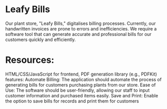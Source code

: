 # Leafy Bills
Our plant store, "Leafy Bills," digitalises billing processes. Currently, our handwritten invoices are prone to errors and inefficiencies. We require a software tool that can generate accurate and professional bills for our customers quickly and efficiently.
# Resources: 
HTML/CSS/JavaScript for frontend, PDF generation library (e.g., PDFKit)
features:
Automate Billing: The application should automate the process of generating bills for customers purchasing plants from our store.
Ease of Use: The software should be user-friendly, allowing our staff to input customer information and purchased items easily.
Save and Print: Enable the option to save bills for records and print them for customers
